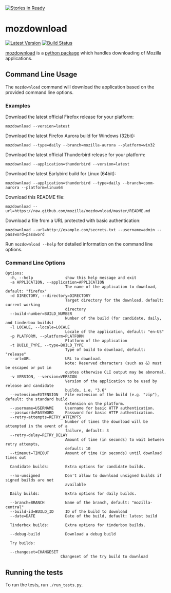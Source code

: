 [![Stories in Ready](https://badge.waffle.io/mozilla/mozdownload.png?label=ready&title=Ready)](https://waffle.io/mozilla/mozdownload)
# mozdownload

[![Latest Version](https://pypip.in/version/mozdownload/badge.png)](https://pypi.python.org/pypi/mozdownload/)
[![Build Status](https://travis-ci.org/mozilla/mozdownload.svg?branch=master)](https://travis-ci.org/mozilla/mozdownload)

[mozdownload](https://github.com/mozilla/mozdownload)
is a [python package](http://pypi.python.org/pypi/mozdownload)
which handles downloading of Mozilla applications.

## Command Line Usage

The `mozdownload` command will download the application based on the provided
command line options.

### Examples

Download the latest official Firefox release for your platform:

    mozdownload --version=latest

Download the latest Firefox Aurora build for Windows (32bit):

    mozdownload --type=daily --branch=mozilla-aurora --platform=win32

Download the latest official Thunderbird release for your platform:

    mozdownload --application=thunderbird --version=latest

Download the latest Earlybird build for Linux (64bit):

    mozdownload --application=thunderbird --type=daily --branch=comm-aurora --platform=linux64

Download this README file:

    mozdownload --url=https://raw.github.com/mozilla/mozdownload/master/README.md

Download a file from a URL protected with basic authentication:

    mozdownload --url=http://example.com/secrets.txt --username=admin --password=password

Run `mozdownload --help` for detailed information on the command line options.

### Command Line Options

    Options:
      -h, --help              show this help message and exit
      -a APPLICATION, --application=APPLICATION
                              The name of the application to download, default: "firefox"
      -d DIRECTORY, --directory=DIRECTORY
                              Target directory for the download, default: current working
                              directory
      --build-number=BUILD_NUMBER
                              Number of the build (for candidate, daily, and tinderbox builds)
      -l LOCALE, --locale=LOCALE
                              Locale of the application, default: "en-US"
      -p PLATFORM, --platform=PLATFORM
                              Platform of the application
      -t BUILD_TYPE, --type=BUILD_TYPE
                              Type of build to download, default: "release"
      --url=URL               URL to download.
                              Note: Reserved characters (such as &) must be escaped or put in
                              quotes otherwise CLI output may be abnormal.
      -v VERSION, --version=VERSION
                              Version of the application to be used by release and candidate
                              builds, i.e. "3.6"
      --extension=EXTENSION   File extension of the build (e.g. "zip"), default: the standard build
                              extension on the platform.
      --username=USERNAME     Username for basic HTTP authentication.
      --password=PASSWORD     Password for basic HTTP authentication.
      --retry-attempts=RETRY_ATTEMPTS
                              Number of times the download will be attempted in the event of a
                              failure, default: 3
      --retry-delay=RETRY_DELAY
                              Amount of time (in seconds) to wait between retry attempts,
                              default: 10
      --timeout=TIMEOUT       Amount of time (in seconds) until download times out

      Candidate builds:       Extra options for candidate builds.

      --no-unsigned           Don't allow to download unsigned builds if signed builds are not
                              available

      Daily builds:           Extra options for daily builds.

      --branch=BRANCH         Name of the branch, default: "mozilla-central"
      --build-id=BUILD_ID     ID of the build to download
      --date=DATE             Date of the build, default: latest build

      Tinderbox builds:       Extra options for tinderbox builds.

      --debug-build           Download a debug build

      Try builds:

      --changeset=CHANGESET
                            Changeset of the try build to download

## Running the tests

To run the tests, run `./run_tests.py`.
